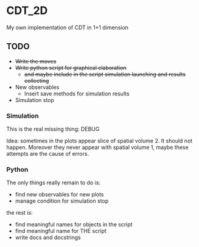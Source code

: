 # CDT_2D
My own implementation of CDT in 1+1 dimension

## TODO

- ~~Write the moves~~
- ~~Write python script for graphical elaboration~~
    - ~~and maybe include in the script simulation launching and results collecting~~
- New observables
    - Insert save methods for simulation results
- Simulation stop

### Simulation
This is the real missing thing: DEBUG

Idea: sometimes in the plots appear slice of spatial volume 2. It should not happen. Moreover they never appear with spatial volume 1, maybe these attempts are the cause of errors.

### Python
The only things really remain to do is:

- find new observables for new plots
- manage condition for simulation stop

the rest is:

- find meaningful names for objects in the script
- find meaningful name for THE script
- write docs and docstrings
